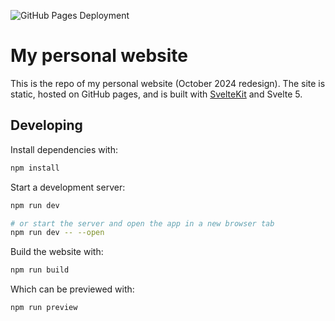 ![GitHub Pages Deployment](https://github.com/emilyhunt/website-v2/actions/workflows/deploy.yml/badge.svg)


# My personal website

This is the repo of my personal website (October 2024 redesign). The site is static, hosted on GitHub pages, and is built with [SvelteKit](https://kit.svelte.dev/) and Svelte 5.


## Developing

Install dependencies with:

```bash
npm install
```

Start a development server:

```bash
npm run dev

# or start the server and open the app in a new browser tab
npm run dev -- --open
```

Build the website with:

```bash
npm run build
```

Which can be previewed with:

```bash
npm run preview
```
